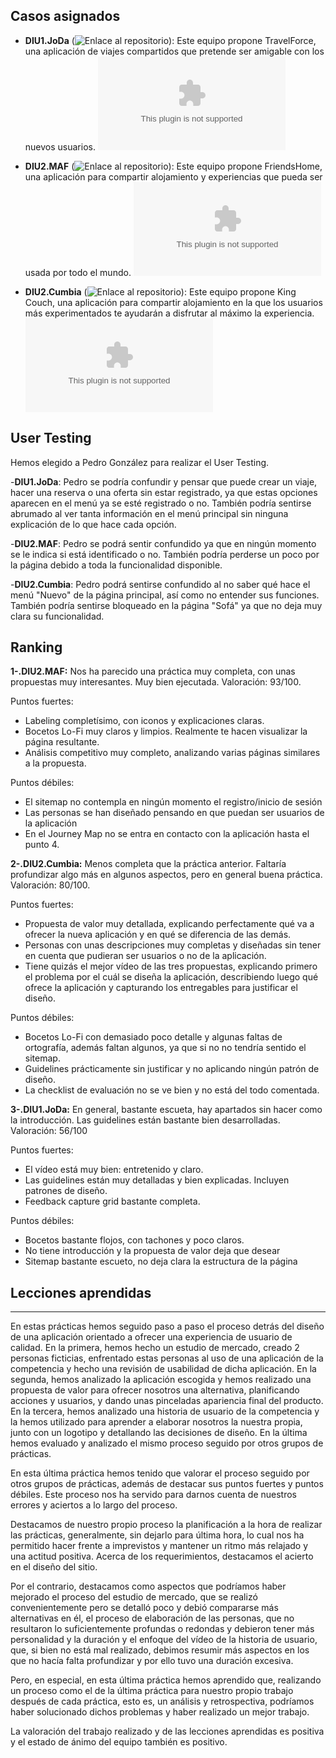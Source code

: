 Casos asignados
---

- **DIU1.JoDa** (![Enlace al repositorio](https://github.com/JoseMR6/DIU20)): Este equipo propone TravelForce, una aplicación de viajes compartidos que pretende ser amigable con los nuevos usuarios. ![Enlace a la hoja de evaluación](DIU1.JoDa_review.xls)

- **DIU2.MAF** (![Enlace al repositorio](https://github.com/franmolsan/DIU20)): Este equipo propone FriendsHome, una aplicación para compartir alojamiento y experiencias que pueda ser usada por todo el mundo. ![Enlace a la hoja de evaluación](DIU2.MAF_review.xls)

- **DIU2.Cumbia** (![Enlace al repositorio](https://github.com/sergiostars27/Practicas_DIU)): Este equipo propone King Couch, una aplicación para compartir alojamiento en la que los usuarios más experimentados te ayudarán a disfrutar al máximo la experiencia. ![Enlace a la hoja de evaluación](DIU2.Cumbia_review.xls)

User Testing
---

Hemos elegido a Pedro González para realizar el User Testing.

-**DIU1.JoDa**: Pedro se podría confundir y pensar que puede crear un viaje, hacer una reserva o una oferta sin estar registrado, ya que estas opciones aparecen en el menú ya se esté registrado o no. También podría sentirse abrumado al ver tanta información en el menú principal sin ninguna explicación de lo que hace cada opción.

-**DIU2.MAF**: Pedro se podrá sentir confundido ya que en ningún momento se le indica si está identificado o no. También podría perderse un poco por la página debido a toda la funcionalidad disponible.

-**DIU2.Cumbia**: Pedro podrá sentirse confundido al no saber qué hace el menú "Nuevo" de la página principal, así como no entender sus funciones. También podría sentirse bloqueado en la página "Sofá" ya que no deja muy clara su funcionalidad.

Ranking
---

**1-.DIU2.MAF:** Nos ha parecido una práctica muy completa, con unas propuestas muy interesantes. Muy bien ejecutada. Valoración: 93/100.

Puntos fuertes:
  - Labeling completísimo, con iconos y explicaciones claras.
  - Bocetos Lo-Fi muy claros y limpios. Realmente te hacen visualizar la página resultante.
  - Análisis competitivo muy completo, analizando varias páginas similares a la propuesta.
  
Puntos débiles:
  - El sitemap no contempla en ningún momento el registro/inicio de sesión
  - Las personas se han diseñado pensando en que puedan ser usuarios de la aplicación
  - En el Journey Map no se entra en contacto con la aplicación hasta el punto 4.
  
**2-.DIU2.Cumbia:** Menos completa que la práctica anterior. Faltaría profundizar algo más en algunos aspectos, pero en general buena práctica. Valoración: 80/100.

Puntos fuertes:
  - Propuesta de valor muy detallada, explicando perfectamente qué va a ofrecer la nueva aplicación y en qué se diferencia de las demás.
  - Personas con unas descripciones muy completas y diseñadas sin tener en cuenta que pudieran ser usuarios o no de la aplicación.
  - Tiene quizás el mejor vídeo de las tres propuestas, explicando primero el problema por el cuál se diseña la aplicación, describiendo luego qué ofrece la aplicación y capturando los entregables para justificar el diseño.
  
 Puntos débiles:
  - Bocetos Lo-Fi con demasiado poco detalle y algunas faltas de ortografía, además faltan algunos, ya que si no no tendría sentido el sitemap.
  - Guidelines prácticamente sin justificar y no aplicando ningún patrón de diseño.
  - La checklist de evaluación no se ve bien y no está del todo comentada.
  
**3-.DIU1.JoDa:** En general, bastante escueta, hay apartados sin hacer como la introducción. Las guidelines están bastante bien desarrolladas. Valoración: 56/100

Puntos fuertes:
  - El vídeo está muy bien: entretenido y claro.
  - Las guidelines están muy detalladas y bien explicadas. Incluyen patrones de diseño.
  - Feedback capture grid bastante completa.
  
Puntos débiles:
  - Bocetos bastante flojos, con tachones y poco claros.
  - No tiene introducción y la propuesta de valor deja que desear
  - Sitemap bastante escueto, no deja clara la estructura de la página


## Lecciones aprendidas
---

En estas prácticas hemos seguido paso a paso el proceso detrás del diseño de una aplicación orientado a ofrecer una experiencia de usuario de calidad. En la primera, hemos hecho un estudio de mercado, creado 2 personas ficticias, enfrentado estas personas al uso de una aplicación de la competencia y hecho una revisión de usabilidad de dicha aplicación. En la segunda, hemos analizado la aplicación escogida y hemos realizado una propuesta de valor para ofrecer nosotros una alternativa, planificando acciones y usuarios, y dando unas pinceladas apariencia final del producto. En la tercera, hemos analizado una historia de usuario de la competencia y la hemos utilizado para aprender a elaborar nosotros la nuestra propia, junto con un logotipo y detallando las decisiones de diseño. En la última hemos evaluado y analizado el mismo proceso seguido por otros grupos de prácticas.

En esta última práctica hemos tenido que valorar el proceso seguido por otros grupos de prácticas, además de destacar sus puntos fuertes y puntos débiles. Este proceso nos ha servido para darnos cuenta de nuestros errores y aciertos a lo largo del proceso.

Destacamos de nuestro propio proceso la planificación a la hora de realizar las prácticas, generalmente, sin dejarlo para última hora, lo cual nos ha permitido hacer frente a imprevistos y mantener un ritmo más relajado y una actitud positiva. Acerca de los requerimientos, destacamos el acierto en el diseño del sitio.

Por el contrario, destacamos como aspectos que podríamos haber mejorado el proceso del estudio de mercado, que se realizó convenientemente pero se detalló poco y debió compararse más alternativas en él, el proceso de elaboración de las personas, que no resultaron lo suficientemente profundas o redondas y debieron tener más personalidad y la duración y el enfoque del vídeo de la historia de usuario, que, si bien no está mal realizado, debimos resumir más aspectos en los que no hacía falta profundizar y por ello tuvo una duración excesiva.

Pero, en especial, en esta última práctica hemos aprendido que, realizando un proceso como el de la última práctica para nuestro propio trabajo después de cada práctica, esto es, un análisis y retrospectiva, podríamos haber solucionado dichos problemas y haber realizado un mejor trabajo.

La valoración del trabajo realizado y de las lecciones aprendidas es positiva y el estado de ánimo del equipo también es positivo.
